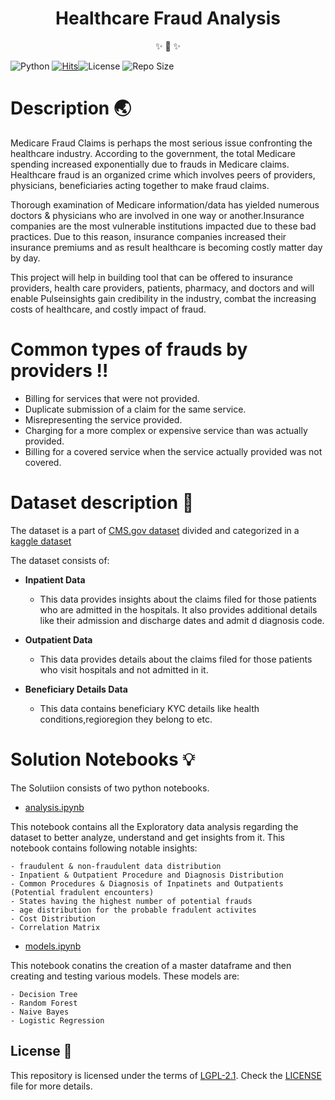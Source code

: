 
<h1 align="center"> Healthcare Fraud Analysis </h1>

<p align="center">✨ 🍰 ✨</p>

![Python](https://img.shields.io/badge/Python-v3%2B-blue)
[![Hits](https://hits.seeyoufarm.com/api/count/incr/badge.svg?url=https%3A%2F%2Fgithub.com%2FhastagAB%2FHealthcare-Fraud-Analysis)](https://hits.seeyoufarm.com)![License](https://img.shields.io/github/license/hastagAB/Healthcare-Fraud-Analysis)
![Repo Size](https://img.shields.io/github/repo-size/hastagAB/Healthcare-Fraud-Analysis)


# Description :earth_asia:

Medicare Fraud Claims is perhaps the most serious issue confronting the healthcare industry. According to the government, the total Medicare spending increased exponentially due to frauds in Medicare claims. Healthcare fraud is an organized crime which involves peers of providers, physicians, beneficiaries acting together to make fraud claims.

Thorough examination of Medicare information/data has yielded numerous doctors & physicians who are involved in one way or another.Insurance companies are the most vulnerable institutions impacted due to these bad practices. Due to this reason, insurance companies increased their insurance premiums and as result healthcare is becoming costly matter day by day.

This project will help in building tool that can be offered to insurance providers, health care providers, patients, pharmacy, and doctors and will enable Pulseinsights gain credibility in the industry, combat the increasing costs of healthcare, and costly impact of fraud.


# Common types of frauds by providers :bangbang:

- Billing for services that were not provided.
- Duplicate submission of a claim for the same service.
- Misrepresenting the service provided.
- Charging for a more complex or expensive service than was actually provided.
- Billing for a covered service when the service actually provided was not covered.

# Dataset description :file_folder:

The dataset is a part of [CMS.gov dataset](https://www.cms.gov/Research-Statistics-Data-and-Systems/Statistics-Trends-and-Reports/Medicare-Provider-Charge-Data/Part-D-Prescriber) divided and categorized in a [kaggle dataset](https://www.kaggle.com/rohitrox/healthcare-provider-fraud-detection-analysis)

The dataset consists of:

- **Inpatient Data**

    - This data provides insights about the claims filed for those patients who are admitted in the hospitals. It also provides additional details like their admission and discharge dates and admit d diagnosis code.

- **Outpatient Data**

    - This data provides details about the claims filed for those patients who visit hospitals and not admitted in it.

- **Beneficiary Details Data**

    - This data contains beneficiary KYC details like health conditions,regioregion they belong to etc.
    

# Solution Notebooks 💡

The Solutiion consists of two python notebooks.

- [analysis.ipynb](https://github.com/hastagAB/Healthcare-Fraud-Analysis/blob/master/src/analysis.ipynb)

This notebook contains all the Exploratory data analysis regarding the dataset to better analyze, understand and get insights from it.
This notebook contains following notable insights:

    - fraudulent & non-fraudulent data distribution
    - Inpatient & Outpatient Procedure and Diagnosis Distribution
    - Common Procedures & Diagnosis of Inpatinets and Outpatients (Potential fradulent encounters)
    - States having the highest number of potential frauds
    - age distribution for the probable fradulent activites
    - Cost Distribution
    - Correlation Matrix 

- [models.ipynb](https://github.com/hastagAB/Healthcare-Fraud-Analysis/blob/master/src/models.ipynb)

This notebook conatins the creation of a master dataframe and then creating and testing various models.
These models are:

    - Decision Tree
    - Random Forest
    - Naive Bayes
    - Logistic Regression
    
## License :bookmark_tabs:

This repository is licensed under the terms of [LGPL-2.1](/LICENSE). Check the [LICENSE](/LICENSE) file for more details.
